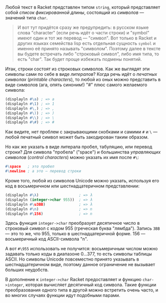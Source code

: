 
Любой текст в Racket представлен типом `string`, который представляет собой *список фиксированной длины*, состоящий из *символов* — значений типа `char`.

> И вот тут придётся сразу же предупредить: в русском языке слова "character" (если речь идёт о части строки) и "symbol" имеют один и тот же перевод — "символ". Вот только в Racket и других языках семейства lisp есть отдельная сущность `symbol` и именно её принято называть "символом". Поэтому далее в тексте вы будете встречать либо "строковый символ", либо имя типа, то есть "char". Так будет проще избежать подмены понятий.

Итак, строки состоят из строковых символов. Как же выглядят эти символы сами по себе в виде *литералов*? Когда речь идёт о *печатных символах* (*printable characters*), то любой из оных можно представить в виде символов (ага, опять синоним!) "#\" плюс самого желаемого символа:

```scheme
(displayln #\a) ; => a
(displayln #\1) ; => 1
(displayln #\,) ; => ,
(displayln #\)) ; => )
(displayln #\\) ; => \
(displayln #\#) ; => #
```

Как видите, нет проблем с закрывающими скобками и самими `#` и `\` — любой печатный символ может быть закодирован таким образом.

Но как же указать в виде литерала пробел, табуляцию, или перевод строки? Для символа "пробела" ("space") и большинства *управляющих символов* (*control characters*) можно указать их имя после `#\`:

```scheme
#\space   ; это пробел
#\newline ; a это — перевод строки
```

Кроме того, любой из символов Unicode можно указать, используя его код в восьмеричном или шестнадцатеричном представлении:

```scheme
(displayln #\λ)                  ; => λ
(displayln (integer->char 955))  ; => λ
(displayln #\u3BB)               ; => λ
(displayln #\n)                  ; => n
(displayln #\156)                ; => n
```

Здесь функция `integer->char` преобразует десятичное число в строковый символ с кодом 955 (греческая буква "лямбда"). Запись `3BB` — это то же, что 955, только в шестнадцатеричной форме. 156 — восьмеричный код ASCII-символа "n".

А вот `#\955` использовать не получится: восьмеричным числом можно задавать только коды в диапазоне 0...377, то есть символы таблицы ASCII. Но символы Unicode повсеместно принято указывать в шестнадцатеричном виде, поэтому данное ограничение не вызывает больших неудобств.

В дополнение к `integer->char` Racket предоставляет и функцию `char->integer`, которая вычисляет десятичный код символа. Такие функции преобразования одного типа в другой можно встретить очень часто, и во многих случаях функции идут подобными парами.

